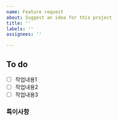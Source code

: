 ```yaml
---
name: Feature request
about: Suggest an idea for this project
title: ''
labels: ''
assignees: ''

---
```


## To do 
- [ ] 작업내용1
- [ ] 작업내용2
- [ ] 작업내용3

### 특이사항
